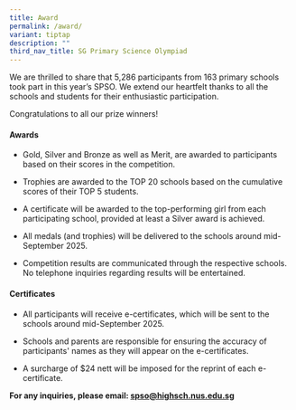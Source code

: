```yaml
---
title: Award
permalink: /award/
variant: tiptap
description: ""
third_nav_title: SG Primary Science Olympiad
---
```

<p>We are thrilled to share that 5,286 participants from 163 primary schools
took part in this year’s SPSO. We extend our heartfelt thanks to all the
schools and students for their enthusiastic participation.</p>
<p>Congratulations to all our prize winners!</p>
<h4><strong>Awards</strong></h4>
<ul data-tight="true" class="tight">
<li>
<p>Gold, Silver and Bronze as well as Merit, are awarded to participants
based on their scores in the competition.</p>
</li>
<li>
<p>Trophies are awarded to the TOP 20 schools based on the cumulative scores
of their TOP 5 students.</p>
</li>
<li>
<p>A certificate will be awarded to the top-performing girl from each participating
school, provided at least a Silver award is achieved.</p>
</li>
<li>
<p>All medals (and trophies) will be delivered to the schools around mid-September
2025.</p>
</li>
<li>
<p>Competition results are communicated through the respective schools. No
telephone inquiries regarding results will be entertained.</p>
</li>
</ul>
<p></p>
<h4><strong>Certificates</strong></h4>
<ul data-tight="true" class="tight">
<li>
<p>All participants will receive e-certificates, which will be sent to the
schools around mid-September 2025.</p>
</li>
<li>
<p>Schools and parents are responsible for ensuring the accuracy of participants'
names as they will appear on the e-certificates.</p>
</li>
<li>
<p>A surcharge of $24 nett will be imposed for the reprint of each e-certificate.</p>
</li>
</ul>
<p><strong>For any inquiries, please email: <a href="mailto:spso@highsch.nus.edu.sg" rel="noopener noreferrer nofollow" target="_blank">spso@highsch.nus.edu.sg</a></strong>
</p>
<p></p>
